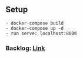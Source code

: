 ## Setup
```
- docker-compose build
- docker-compose up -d
- run serve: localhost:8000
```
### Backlog: <a href="https://docs.google.com/spreadsheets/d/1eYU4xo19Vz_FSSbUk0cYBRTZUoayEHnUt3IHCD5ofgs/edit#gid=0">Link</a>
